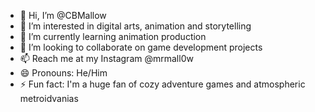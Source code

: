 - 👋 Hi, I’m @CBMallow
- 👀 I’m interested in digital arts, animation and storytelling
- 🌱 I’m currently learning animation production
- 💞️ I’m looking to collaborate on game development projects
- 📫 Reach me at my Instagram @mrmall0w
- 😄 Pronouns: He/Him
- ⚡ Fun fact: I'm a huge fan of cozy adventure games and atmospheric metroidvanias

<!---
CBMallow/CBMallow is a ✨ special ✨ repository because its `README.md` (this file) appears on your GitHub profile.
You can click the Preview link to take a look at your changes.
--->
